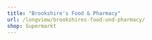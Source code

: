 ```yaml
---
title: "Brookshire's Food & Pharmacy"
url: /longview/brookshires-food-und-pharmacy/
shop: Supermarkt
---
```

